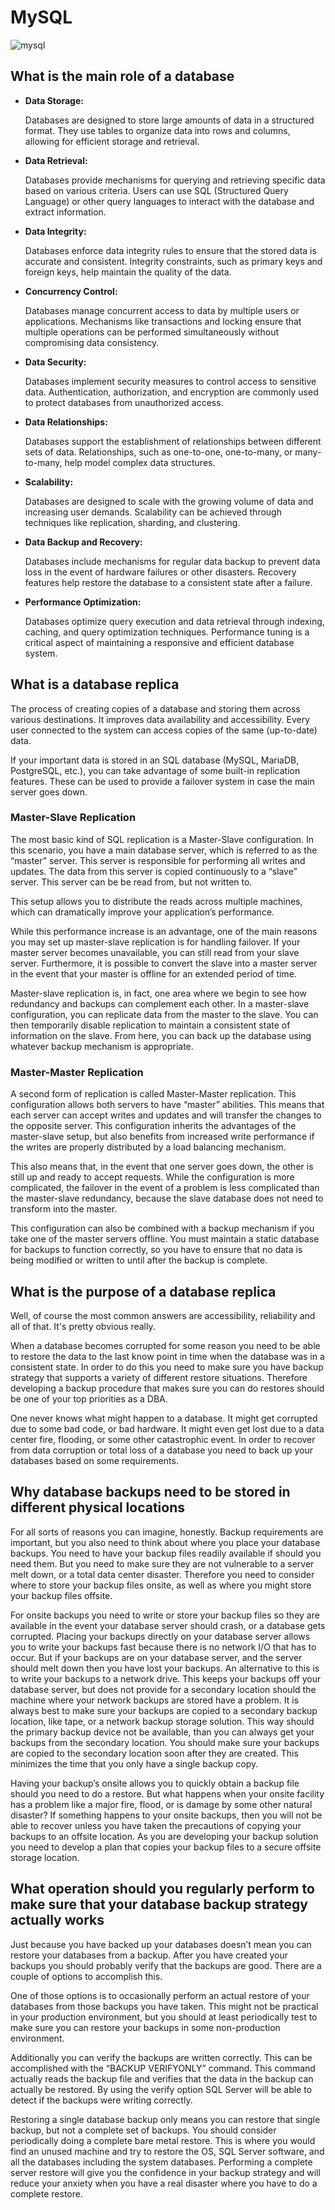 # MySQL

![mysql](https://s3.amazonaws.com/intranet-projects-files/holbertonschool-sysadmin_devops/280/KkrkDHT.png)

## What is the main role of a database

* **Data Storage:**

    Databases are designed to store large amounts of data in a structured format.
    They use tables to organize data into rows and columns, allowing for efficient storage and retrieval.

* **Data Retrieval:**

    Databases provide mechanisms for querying and retrieving specific data based on various criteria.
    Users can use SQL (Structured Query Language) or other query languages to interact with the database and extract information.

* **Data Integrity:**

    Databases enforce data integrity rules to ensure that the stored data is accurate and consistent.
    Integrity constraints, such as primary keys and foreign keys, help maintain the quality of the data.

* **Concurrency Control:**

    Databases manage concurrent access to data by multiple users or applications.
    Mechanisms like transactions and locking ensure that multiple operations can be performed simultaneously without compromising data consistency.

* **Data Security:**

    Databases implement security measures to control access to sensitive data.
    Authentication, authorization, and encryption are commonly used to protect databases from unauthorized access.

* **Data Relationships:**

    Databases support the establishment of relationships between different sets of data.
    Relationships, such as one-to-one, one-to-many, or many-to-many, help model complex data structures.

* **Scalability:**

    Databases are designed to scale with the growing volume of data and increasing user demands.
    Scalability can be achieved through techniques like replication, sharding, and clustering.

* **Data Backup and Recovery:**

    Databases include mechanisms for regular data backup to prevent data loss in the event of hardware failures or other disasters.
    Recovery features help restore the database to a consistent state after a failure.

* **Performance Optimization:**

    Databases optimize query execution and data retrieval through indexing, caching, and query optimization techniques.
    Performance tuning is a critical aspect of maintaining a responsive and efficient database system.

## What is a database replica

The process of creating copies of a database and storing them across various  destinations. It improves data availability and accessibility. Every user connected to the system can access copies of the same (up-to-date) data.

If your important data is stored in an SQL database (MySQL, MariaDB, PostgreSQL, etc.), you can take advantage of some built-in replication features. These can be used to provide a failover system in case the main server goes down.

### Master-Slave Replication

The most basic kind of SQL replication is a Master-Slave configuration. In this scenario, you have a main database server, which is referred to as the “master” server. This server is responsible for performing all writes and updates. The data from this server is copied continuously to a “slave” server. This server can be be read from, but not written to.

This setup allows you to distribute the reads across multiple machines, which can dramatically improve your application’s performance.

While this performance increase is an advantage, one of the main reasons you may set up master-slave replication is for handling failover. If your master server becomes unavailable, you can still read from your slave server. Furthermore, it is possible to convert the slave into a master server in the event that your master is offline for an extended period of time.

Master-slave replication is, in fact, one area where we begin to see how redundancy and backups can complement each other. In a master-slave configuration, you can replicate data from the master to the slave. You can then temporarily disable replication to maintain a consistent state of information on the slave. From here, you can back up the database using whatever backup mechanism is appropriate.

### Master-Master Replication

A second form of replication is called Master-Master replication. This configuration allows both servers to have “master” abilities. This means that each server can accept writes and updates and will transfer the changes to the opposite server. This configuration inherits the advantages of the master-slave setup, but also benefits from increased write performance if the writes are properly distributed by a load balancing mechanism.

This also means that, in the event that one server goes down, the other is still up and ready to accept requests. While the configuration is more complicated, the failover in the event of a problem is less complicated than the master-slave redundancy, because the slave database does not need to transform into the master.

This configuration can also be combined with a backup mechanism if you take one of the master servers offline. You must maintain a static database for backups to function correctly, so you have to ensure that no data is being modified or written to until after the backup is complete.

## What is the purpose of a database replica

Well, of course the most common answers are accessibility, reliability and all of that. It's pretty obvious really.

When a database becomes corrupted for some reason you need to be able to restore the data to the last know point in time when the database was in a consistent state.  In order to do this you need to make sure you have backup strategy that supports a variety of different restore situations.  Therefore developing a backup procedure that makes sure you can do restores should be one of your top priorities as a DBA.

One never knows what might happen to a database.  It might get corrupted due to some bad code, or bad hardware.  It might even get lost due to a data center fire, flooding, or some other catastrophic event.  In order to recover from data corruption or total loss of a database you need to back up your databases based on some requirements.

## Why database backups need to be stored in different physical locations

For all sorts of reasons you can imagine, honestly. Backup requirements are important, but you also need to think about where you place your database backups.  You need to have your backup files readily available if should you need them.  But you need to make sure they are not vulnerable to a server melt down, or a total data center disaster.  Therefore you need to consider where to store your backup files onsite, as well as where you might store your backup files offsite.

For onsite backups you need to write or store your backup files so they are available in the event your database server should crash, or a database gets corrupted.   Placing your backups directly on your database server allows you to write your backups fast because there is no network I/O that has to occur.  But if your backups are on your database server, and the server should melt down then you have lost your backups.  An alternative to this is to write your backups to a network drive.  This keeps your backups off your database server, but does not provide for a secondary location should the machine where your network backups are stored have a problem.  It is always best to make sure your backups are copied to a secondary backup location, like tape, or a network backup storage solution.   This way should the primary backup device not be available, than you can always get your backups from the secondary location.   You should make sure your backups are copied to the secondary location soon after they are created.  This minimizes the time that you only have a single backup copy.

Having your backup’s onsite allows you to quickly obtain a backup file should you need to do a restore.  But what happens when your onsite facility has a problem like a major fire, flood, or is damage by some other natural disaster?  If something happens to your onsite backups, then you will not be able to recover unless you have taken the precautions of copying your backups to an offsite location.  As you are developing your backup solution you need to develop a plan that copies your backup files to a secure offsite storage location.

## What operation should you regularly perform to make sure that your database backup strategy actually works

Just because you have backed up your databases doesn’t mean you can restore your databases from a backup.  After you have created your backups you should probably verify that the backups are good.  There are a couple of options to accomplish this. 

One of those options is to occasionally perform an actual restore of your databases from those backups you have taken.  This might not be practical in your production environment, but you should at least periodically test to make sure you can restore your backups in some non-production environment. 

Additionally you can verify the backups are written correctly.  This can be accomplished with the “BACKUP VERIFYONLY” command.  This command actually reads the backup file and verifies that the data in the backup can actually be restored.  By using the verify option SQL Server will be able to detect if the backups were writing correctly.

Restoring a single database backup only means you can restore that single backup, but not a complete set of backups.  You should consider periodically doing a complete bare metal restore.  This is where you would find an unused machine and try to restore the OS, SQL Server software, and all the databases including the system databases.  Performing a complete server restore will give you the confidence in your backup strategy and will reduce your anxiety when you have a real disaster where you have to do a complete restore.
